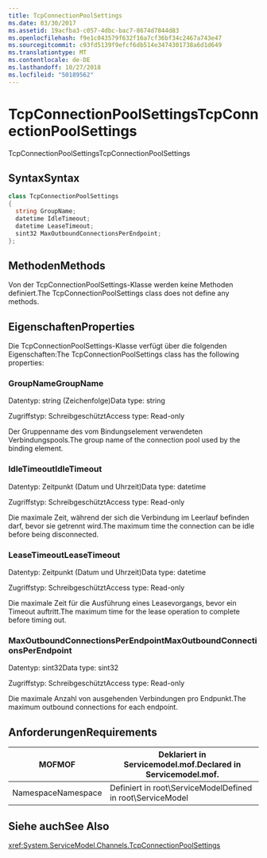 ```yaml
---
title: TcpConnectionPoolSettings
ms.date: 03/30/2017
ms.assetid: 19acfba3-c057-4dbc-bac7-8674d7844d83
ms.openlocfilehash: f9e1c043579f632f16a7cf36bf34c2467a743e47
ms.sourcegitcommit: c93fd5139f9efcf6db514e3474301738a6d1d649
ms.translationtype: MT
ms.contentlocale: de-DE
ms.lasthandoff: 10/27/2018
ms.locfileid: "50189562"
---
```

# <a name="tcpconnectionpoolsettings"></a><span data-ttu-id="1687d-102">TcpConnectionPoolSettings</span><span class="sxs-lookup"><span data-stu-id="1687d-102">TcpConnectionPoolSettings</span></span>
<span data-ttu-id="1687d-103">TcpConnectionPoolSettings</span><span class="sxs-lookup"><span data-stu-id="1687d-103">TcpConnectionPoolSettings</span></span>  
  
## <a name="syntax"></a><span data-ttu-id="1687d-104">Syntax</span><span class="sxs-lookup"><span data-stu-id="1687d-104">Syntax</span></span>  
  
```csharp
class TcpConnectionPoolSettings  
{  
  string GroupName;  
  datetime IdleTimeout;  
  datetime LeaseTimeout;  
  sint32 MaxOutboundConnectionsPerEndpoint;  
};  
```  
  
## <a name="methods"></a><span data-ttu-id="1687d-105">Methoden</span><span class="sxs-lookup"><span data-stu-id="1687d-105">Methods</span></span>  
 <span data-ttu-id="1687d-106">Von der TcpConnectionPoolSettings-Klasse werden keine Methoden definiert.</span><span class="sxs-lookup"><span data-stu-id="1687d-106">The TcpConnectionPoolSettings class does not define any methods.</span></span>  
  
## <a name="properties"></a><span data-ttu-id="1687d-107">Eigenschaften</span><span class="sxs-lookup"><span data-stu-id="1687d-107">Properties</span></span>  
 <span data-ttu-id="1687d-108">Die TcpConnectionPoolSettings-Klasse verfügt über die folgenden Eigenschaften:</span><span class="sxs-lookup"><span data-stu-id="1687d-108">The TcpConnectionPoolSettings class has the following properties:</span></span>  
  
### <a name="groupname"></a><span data-ttu-id="1687d-109">GroupName</span><span class="sxs-lookup"><span data-stu-id="1687d-109">GroupName</span></span>  
 <span data-ttu-id="1687d-110">Datentyp: string (Zeichenfolge)</span><span class="sxs-lookup"><span data-stu-id="1687d-110">Data type: string</span></span>  
  
 <span data-ttu-id="1687d-111">Zugriffstyp: Schreibgeschützt</span><span class="sxs-lookup"><span data-stu-id="1687d-111">Access type: Read-only</span></span>  
  
 <span data-ttu-id="1687d-112">Der Gruppenname des vom Bindungselement verwendeten Verbindungspools.</span><span class="sxs-lookup"><span data-stu-id="1687d-112">The group name of the connection pool used by the binding element.</span></span>  
  
### <a name="idletimeout"></a><span data-ttu-id="1687d-113">IdleTimeout</span><span class="sxs-lookup"><span data-stu-id="1687d-113">IdleTimeout</span></span>  
 <span data-ttu-id="1687d-114">Datentyp: Zeitpunkt (Datum und Uhrzeit)</span><span class="sxs-lookup"><span data-stu-id="1687d-114">Data type: datetime</span></span>  
  
 <span data-ttu-id="1687d-115">Zugriffstyp: Schreibgeschützt</span><span class="sxs-lookup"><span data-stu-id="1687d-115">Access type: Read-only</span></span>  
  
 <span data-ttu-id="1687d-116">Die maximale Zeit, während der sich die Verbindung im Leerlauf befinden darf, bevor sie getrennt wird.</span><span class="sxs-lookup"><span data-stu-id="1687d-116">The maximum time the connection can be idle before being disconnected.</span></span>  
  
### <a name="leasetimeout"></a><span data-ttu-id="1687d-117">LeaseTimeout</span><span class="sxs-lookup"><span data-stu-id="1687d-117">LeaseTimeout</span></span>  
 <span data-ttu-id="1687d-118">Datentyp: Zeitpunkt (Datum und Uhrzeit)</span><span class="sxs-lookup"><span data-stu-id="1687d-118">Data type: datetime</span></span>  
  
 <span data-ttu-id="1687d-119">Zugriffstyp: Schreibgeschützt</span><span class="sxs-lookup"><span data-stu-id="1687d-119">Access type: Read-only</span></span>  
  
 <span data-ttu-id="1687d-120">Die maximale Zeit für die Ausführung eines Leasevorgangs, bevor ein Timeout auftritt.</span><span class="sxs-lookup"><span data-stu-id="1687d-120">The maximum time for the lease operation to complete before timing out.</span></span>  
  
### <a name="maxoutboundconnectionsperendpoint"></a><span data-ttu-id="1687d-121">MaxOutboundConnectionsPerEndpoint</span><span class="sxs-lookup"><span data-stu-id="1687d-121">MaxOutboundConnectionsPerEndpoint</span></span>  
 <span data-ttu-id="1687d-122">Datentyp: sint32</span><span class="sxs-lookup"><span data-stu-id="1687d-122">Data type: sint32</span></span>  
  
 <span data-ttu-id="1687d-123">Zugriffstyp: Schreibgeschützt</span><span class="sxs-lookup"><span data-stu-id="1687d-123">Access type: Read-only</span></span>  
  
 <span data-ttu-id="1687d-124">Die maximale Anzahl von ausgehenden Verbindungen pro Endpunkt.</span><span class="sxs-lookup"><span data-stu-id="1687d-124">The maximum outbound connections for each endpoint.</span></span>  
  
## <a name="requirements"></a><span data-ttu-id="1687d-125">Anforderungen</span><span class="sxs-lookup"><span data-stu-id="1687d-125">Requirements</span></span>  
  
|<span data-ttu-id="1687d-126">MOF</span><span class="sxs-lookup"><span data-stu-id="1687d-126">MOF</span></span>|<span data-ttu-id="1687d-127">Deklariert in Servicemodel.mof.</span><span class="sxs-lookup"><span data-stu-id="1687d-127">Declared in Servicemodel.mof.</span></span>|  
|---------|-----------------------------------|  
|<span data-ttu-id="1687d-128">Namespace</span><span class="sxs-lookup"><span data-stu-id="1687d-128">Namespace</span></span>|<span data-ttu-id="1687d-129">Definiert in root\ServiceModel</span><span class="sxs-lookup"><span data-stu-id="1687d-129">Defined in root\ServiceModel</span></span>|  
  
## <a name="see-also"></a><span data-ttu-id="1687d-130">Siehe auch</span><span class="sxs-lookup"><span data-stu-id="1687d-130">See Also</span></span>  
 <xref:System.ServiceModel.Channels.TcpConnectionPoolSettings>
